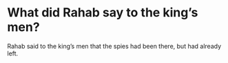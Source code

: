# What did Rahab say to the king’s men?

Rahab said to the king’s men that the spies had been there, but had already left.
